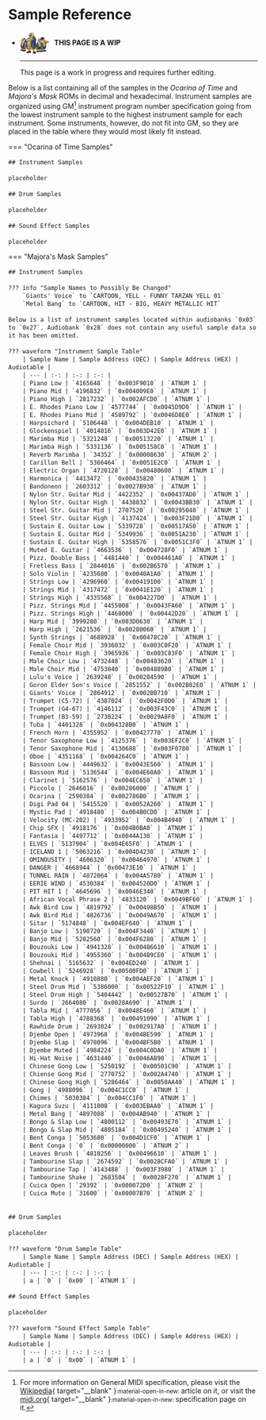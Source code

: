 <style>
  /* Change table width to full */
  .md-typeset__table {
    width: 100%;
  }
  .md-typeset__table table:not([class]) {
    display: table;
  }
  /* Hide Table of Contents without reducing width */
  .md-sidebar--secondary .md-sidebar__scrollwrap {
    display: none;
  }

</style>

# Sample Reference

<div class="grid cards" markdown>

-   <img style="width:58.5px; height:auto; vertical-align: middle;" src="../../assets/images/carpenters.png"> <b>&nbsp;&nbsp;THIS PAGE IS A WIP</b>
  
    ---

    This page is a work in progress and requires further editing.

</div>

Below is a list containing all of the samples in the *Ocarina of Time* and *Majora's Mask* ROMs in decimal and hexadecimal. Instrument samples are organized using GM[^1] instrument program number specification going from the lowest instrument sample to the highest instrument sample for each instrument. Some instruments, however, do not fit into GM, so they are placed in the table where they would most likely fit instead.

=== "Ocarina of Time Samples"

    ## Instrument Samples

    placeholder

    ## Drum Samples

    placeholder

    ## Sound Effect Samples

    placeholder

=== "Majora's Mask Samples"

    ## Instrument Samples

    ??? info "Sample Names to Possibly Be Changed"
        `Giants' Voice` to `CARTOON, YELL - FUNNY TARZAN YELL 01`  
        `Metal Bang` to `CARTOON, HIT - BIG, HEAVY METALLIC HIT`

    Below is a list of instrument samples located within audiobanks `0x03` to `0x27`. Audiobank `0x28` does not contain any useful sample data so it has been omitted.

    ??? waveform "Instrument Sample Table"
        | Sample Name | Sample Address (DEC) | Sample Address (HEX) | Audiotable |
        | --- | :-: | :-: | :-: |
        | Piano Low | `4165648` | `0x003F9010` | `ATNUM 1` |
        | Piano Mid | `4196832` | `0x004009E0` | `ATNUM 1` |
        | Piano High | `2817232` | `0x002AFCD0` | `ATNUM 1` |
        | E. Rhodes Piano Low | `4577744` | `0x0045D9D0` | `ATNUM 1` |
        | E. Rhodes Piano Mid | `4589792` | `0x0046D8E0` | `ATNUM 1` |
        | Harpsichord | `5106448` | `0x004DEB10` | `ATNUM 1` |
        | Glockenspiel | `4014816` | `0x003D42E0` | `ATNUM 1` |
        | Marimba Mid | `5321248` | `0x00513220` | `ATNUM 1` |
        | Marimba High | `5331136` | `0x005158C0` | `ATNUM 1` |
        | Reverb Marimba | `34352` | `0x00008630` | `ATNUM 2` |
        | Carillon Bell | `5366464` | `0x0051E2C0` | `ATNUM 1` |
        | Electric Organ | `4720128` | `0x00480600` | `ATNUM 1` |
        | Harmonica | `4413472` | `0x00435820` | `ATNUM 1` |
        | Bandoneon | `2603312` | `0x0027B930` | `ATNUM 1` |
        | Nylon Str. Guitar Mid | `4422352` | `0x00437AD0` | `ATNUM 1` |
        | Nylon Str. Guitar High | `4438832` | `0x0043BB30` | `ATNUM 1` |
        | Steel Str. Guitar Mid | `2707520` | `0x00295040` | `ATNUM 1` |
        | Steel Str. Guitar High | `4137424` | `0x003F21D0` | `ATNUM 1` |
        | Sustain E. Guitar Low | `5339728` | `0x00517A50` | `ATNUM 1` |
        | Sustain E. Guitar Mid | `5349936` | `0x0051A230` | `ATNUM 1` |
        | Sustain E. Guitar High | `5358576` | `0x0051C3F0` | `ATNUM 1` |
        | Muted E. Guitar | `4663536` | `0x004728F0` | `ATNUM 1` |
        | Pizz. Double Bass | `4481440` | `0x004461A0` | `ATNUM 1` |
        | Fretless Bass | `2844016` | `0x002B6570` | `ATNUM 1` |
        | Solo Violin | `4235680` | `0x0040A1A0` | `ATNUM 1` |
        | Strings Low | `4296960` | `0x00419100` | `ATNUM 1` |
        | Strings Mid | `4317472` | `0x0041E120` | `ATNUM 1` |
        | Strings High | `4335568` | `0x004227D0` | `ATNUM 1` |
        | Pizz. Strings Mid | `4455008` | `0x0043FA60` | `ATNUM 1` |
        | Pizz. Strings High | `4468000` | `0x00442D20` | `ATNUM 1` |
        | Harp Mid | `3999280` | `0x003D0630` | `ATNUM 1` |
        | Harp High | `2621536` | `0x00280060` | `ATNUM 1` |
        | Synth Strings | `4688928` | `0x00478C20` | `ATNUM 1` |
        | Female Choir Mid | `3936032` | `0x003C0F20` | `ATNUM 1` |
        | Female Choir High | `3965936` | `0x003C83F0` | `ATNUM 1` |
        | Male Choir Low | `4732448` | `0x00483620` | `ATNUM 1` |
        | Male Choir Mid | `4753840` | `0x004889B0` | `ATNUM 1` |
        | Lulu's Voice | `2639248` | `0x00284590` | `ATNUM 1` |
        | Goron Elder Son's Voice | `2851552` | `0x002B82E0` | `ATNUM 1` |
        | Giants' Voice | `2864912` | `0x002BB710` | `ATNUM 1` |
        | Trumpet (C5-72) | `4387024` | `0x0042F0D0` | `ATNUM 1` |
        | Trumpet (G4-67) | `4146112` | `0x003F43C0` | `ATNUM 1` |
        | Trumpet (B3-59) | `2730224` | `0x0029A8F0` | `ATNUM 1` |
        | Tuba | `4401328` | `0x004328B0` | `ATNUM 1` |
        | French Horn | `4355952` | `0x00427770` | `ATNUM 1` |
        | Tenor Saxophone Low | `4125376` | `0x003EF2C0` | `ATNUM 1` |
        | Tenor Saxophone Mid | `4130688` | `0x003F0780` | `ATNUM 1` |
        | Oboe | `4351168` | `0x004264C0` | `ATNUM 1` |
        | Bassoon Low | `4449632` | `0x0043E560` | `ATNUM 1` |
        | Bassoon Mid | `5136544` | `0x004E60A0` | `ATNUM 1` |
        | Clarinet | `5162576` | `0x004EC650` | `ATNUM 1` |
        | Piccolo | `2646016` | `0x00286000` | `ATNUM 1` |
        | Ocarina | `2590384` | `0x002786B0` | `ATNUM 1` |
        | Digi Pad 04 | `5415520` | `0x0052A260` | `ATNUM 1` |
        | Mystic Pad | `4918480` | `0x004B0CD0` | `ATNUM 1` |
        | Velocity (MC-202) | `4933952` | `0x004B4940` | `ATNUM 1` |
        | Chip SFX | `4918176` | `0x004B0BA0` | `ATNUM 1` |
        | Fantasia | `4497712` | `0x0044A130` | `ATNUM 1` |
        | ELVES | `5137904` | `0x004E65F0` | `ATNUM 1` |
        | ICELAND 1 | `5063216` | `0x004D4230` | `ATNUM 1` |
        | OMINOUSITY | `4606320` | `0x00464970` | `ATNUM 1` |
        | DANGER | `4668944` | `0x00473E10` | `ATNUM 1` |
        | TUNNEL RAIN | `4872064` | `0x004A5780` | `ATNUM 1` |
        | EERIE WIND | `4530384` | `0x004520D0` | `ATNUM 1` |
        | PIT HIT 1 | `4645696` | `0x0046E340` | `ATNUM 1` |
        | African Vocal Phrase 2 | `4833120` | `0x0049BF60` | `ATNUM 1` |
        | Awk Bird Low | `4819792` | `0x00498B50` | `ATNUM 1` |
        | Awk Bird Mid | `4826736` | `0x0049A670` | `ATNUM 1` |
        | Sitar | `5174848` | `0x004EF640` | `ATNUM 1` |
        | Banjo Low | `5190720` | `0x004F3440` | `ATNUM 1` |
        | Banjo Mid | `5202560` | `0x004F6280` | `ATNUM 1` |
        | Bouzouki Low | `4941328` | `0x004B6610` | `ATNUM 1` |
        | Bouzouki Mid | `4955360` | `0x004B9CE0` | `ATNUM 1` |
        | Shehnai | `5165632` | `0x004ED240` | `ATNUM 1` |
        | Cowbell | `5246928` | `0x00500FD0` | `ATNUM 1` |
        | Metal Knock | `4910880` | `0x004AEF20` | `ATNUM 1` |
        | Steel Drum Mid | `5386000` | `0x00522F10` | `ATNUM 1` |
        | Steel Drum High | `5404442` | `0x00527B70` | `ATNUM 1` |
        | Surdo | `2664080` | `0x0028A690` | `ATNUM 1` |
        | Tabla Mid | `4777056` | `0x0048E460` | `ATNUM 1` |
        | Tabla High | `4788368` | `0x00491090` | `ATNUM 1` |
        | Rawhide Drum | `2693024` | `0x002917A0` | `ATNUM 1` |
        | Djembe Open | `4973968` | `0x004BE590` | `ATNUM 1` |
        | Djembe Slap | `4978096` | `0x004BF5B0` | `ATNUM 1` |
        | Djembe Muted | `4984224` | `0x004C0DA0` | `ATNUM 1` |
        | Hi-Hat Noise | `4631440` | `0x0046AB90` | `ATNUM 1` |
        | Chinese Gong Low | `5250192` | `0x00501C90` | `ATNUM 1` |
        | Chiense Gong Mid | `2770752` | `0x002A4740` | `ATNUM 1` |
        | Chinese Gong High | `5286464` | `0x0050AA40` | `ATNUM 1` |
        | Gong | `4988096` | `0x004C1CC0` | `ATNUM 1` |
        | Chimes | `5030384` | `0x004CC1F0` | `ATNUM 1` |
        | Kagura Suzu | `4111008` | `0x003EBAA0` | `ATNUM 1` |
        | Metal Bang | `4897088` | `0x004AB940` | `ATNUM 1` |
        | Bongo & Slap Low | `4800112` | `0x00493E70` | `ATNUM 1` |
        | Bongo & Slap Mid | `4805184` | `0x00495240` | `ATNUM 1` |
        | Bent Conga | `5053680` | `0x004D1CF0` | `ATNUM 1` |
        | Bent Conga | `0` | `0x00000000` | `ATNUM 2` |
        | Leaves Brush | `4810256` | `0x00496610` | `ATNUM 1` |
        | Tambourine Slap | `2674592` | `0x0028CFA0` | `ATNUM 1` |
        | Tambourine Tap | `4143488` | `0x003F3980` | `ATNUM 1` |
        | Tambourine Shake | `2683504` | `0x0028F270` | `ATNUM 1` |
        | Cuica Open | `29392` | `0x000072D0` | `ATNUM 2` |
        | Cuica Mute | `31600` | `0x00007B70` | `ATNUM 2` |
        

    ## Drum Samples

    placeholder

    ??? waveform "Drum Sample Table"
        | Sample Name | Sample Address (DEC) | Sample Address (HEX) | Audiotable |
        | --- | :-: | :-: | :-: |
        | a | `0` | `0x00` | `ATNUM 1` |

    ## Sound Effect Samples

    placeholder

    ??? waveform "Sound Effect Sample Table"
        | Sample Name | Sample Address (DEC) | Sample Address (HEX) | Audiotable |
        | --- | :-: | :-: | :-: |
        | a | `0` | `0x00` | `ATNUM 1` |

[^1]: For more information on General MIDI specification, please visit the [Wikipedia](https://en.wikipedia.org/wiki/General_MIDI){ target="__blank" }<small>:material-open-in-new: </small> article on it, or visit the [midi.org](https://midi.org/specs){ target="__blank" }<small>:material-open-in-new: </small> specification page on it.